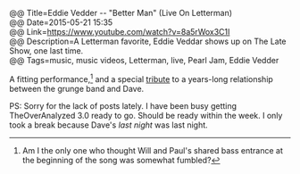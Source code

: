 @@ Title=Eddie Vedder -- "Better Man" (Live On Letterman)  
@@ Date=2015-05-21 15:35  
@@ Link=https://www.youtube.com/watch?v=8a5rWox3C1I  
@@ Description=A Letterman favorite, Eddie Veddar shows up on The Late Show, one last time.    
@@ Tags=music, music videos, Letterman, live, Pearl Jam, Eddie Vedder  

A fitting performance,[^am] and a special [tribute](http://www.fivehorizons.com/tour/vg/dave.shtml) to a years-long relationship between the grunge band and Dave.

PS: Sorry for the lack of posts lately. I have been busy getting TheOverAnalyzed 3.0 ready to go. Should be ready within the week. I only took a break because Dave's *last night* was last night.

[^am]: Am I the only one who thought Will and Paul's shared bass entrance at the beginning of the song was somewhat fumbled?
